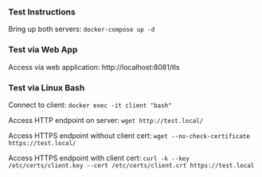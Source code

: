 ### Test Instructions

Bring up both servers:
`docker-compose up -d`


### Test via Web App

Access via web application:
http://localhost:8081/tls



### Test via Linux Bash

Connect to client:
`docker exec -it client "bash"`

Access HTTP endpoint on server:
`wget http://test.local/`

Access HTTPS endpoint without client cert:
`wget --no-check-certificate https://test.local/`

Access HTTPS endpoint with client cert:
`curl -k --key /etc/certs/client.key --cert /etc/certs/client.crt https://test.local`


